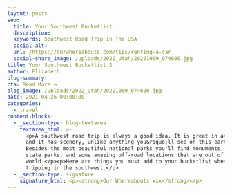 ```yaml
---
layout: posts
seo:
  title: Your Southwest Bucketlist
  description:
  keywords: Southwest Road Trip in The USA
  social-alt:
  url: /https://ourwhereabouts.com/tips/renting-a-car
  social-share_image: /uploads/2022_Utah/20221009_074600.jpg
title: Your Southwest Bucketlist 2
author: Elizabeth
blog-summary:
cta: Read More →
blog_image: /uploads/2022_Utah/20221009_074600.jpg
date: 2021-04-26 00:00:00
categories:
  - travel
content-blocks:
  - _section-type: blog-textarea
    textarea_html: >-
      <p>A southwest road trip is always a good idea. It is great in any season
      and it has scenery, unlike anything you&rsquo;ll see on this earth.
      Besides the most beautiful national parks you'll find monuments, stunning
      state parks, and some amazing off-road locations that are out of this
      world.</p><p>Here are things you must add to your bucketlist when road
      tripping in the southwest.</p>
  - _section-type: signature
    signature_html: <p><strong>Our Whereabouts xxx</strong></p>
---
```

